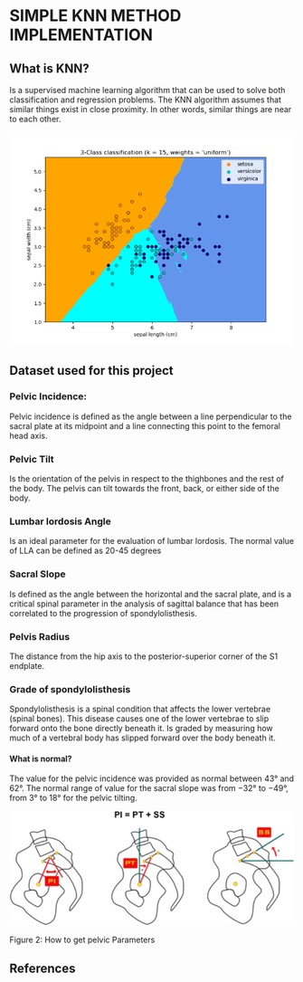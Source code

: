 # SIMPLE KNN METHOD IMPLEMENTATION
## What is KNN?
Is a supervised machine learning algorithm that can be used to solve both classification and regression problems. 
The KNN algorithm assumes that similar things exist in close proximity. In other words, similar things are near to each other.

![Example of KNN](./Assets/sk_knn.png "Figure 1: Example of KNN")
## Dataset used for this project

### Pelvic Incidence:
Pelvic incidence is defined as the angle between a line perpendicular to the sacral plate at its midpoint and a line connecting this point to the femoral head axis.
### Pelvic Tilt
Is the orientation of the pelvis in respect to the thighbones and the rest of the body. The pelvis can tilt towards the front, back, or either side of the body.

### Lumbar lordosis Angle
Is an ideal parameter for the evaluation of lumbar lordosis. The normal value of LLA can be defined as 20-45 degrees

### Sacral Slope
Is defined as the angle between the horizontal and the sacral plate, and is a critical spinal parameter in the analysis of sagittal balance that has been correlated to the progression of spondylolisthesis.
### Pelvis Radius
The distance from the hip axis to the posterior-superior corner of the S1 endplate.

### Grade of spondylolisthesis
Spondylolisthesis is a spinal condition that affects the lower vertebrae (spinal bones). This disease causes one of the lower vertebrae to slip forward onto the bone directly beneath it. Is graded by measuring how much of a vertebral body has slipped forward over the body beneath it. 

#### What is normal?
The value for the pelvic incidence was provided as normal between 43° and 62°. The normal range of value for the sacral slope was from −32° to −49°, from 3° to 18° for the pelvic tilting.

![Pelvic Parameters](./Assets/pelvicParameters.jpeg "Figure 2: Example of KNN")

Figure 2: How to get pelvic Parameters

## References